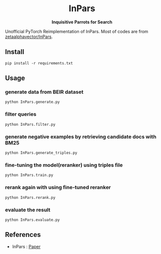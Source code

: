 <h1 align="center">InPars</h1>
<div align="center">
  <strong>Inquisitive Parrots for Search</strong>
</div>

Unofficial PyTorch Reimplementation of InPars. Most of codes are from [zetaalphavector/InPars](https://github.com/zetaalphavector/InPars).


## Install 
```
pip install -r requirements.txt
```

## Usage

### generate data from BEIR dataset
```
python InPars.generate.py
```

### filter queries
```
python InPars.filter.py
```

### generate negative examples by retrieving candidate docs with BM25
```
python InPars.generate_triples.py
```

### fine-tuning the model(reranker) using triples file
```
python InPars.train.py
```

### rerank again with using fine-tuned reranker
```
python InPars.rerank.py
```

### evaluate the result
```
python InPars.evaluate.py
```


## References
* InPars : [Paper](https://arxiv.org/abs/2202.05144)
